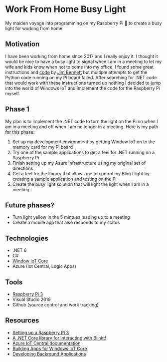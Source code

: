# Work From Home Busy Light
My maiden voyage into programming on my Raspberry Pi 🥧 to create a busy light for working from home

## Motivation

I have been working from home since 2017 and I really enjoy it. I thought it would be nice to have a busy light to signal when I am in a meeting to let my wife and kids know when not to come into my office. I found some great instructions and [code](https://github.com/jimbobbennett/BusyLight/tree/master) by [Jim Bennett](https://github.com/jimbobbennett) but multiple attempts to get the Python code running on my Pi board failed. After searching for .NET code that would work with these instructions turned up nothing I decided to jump into the world of Windows IoT and implement the code for the Raspberry Pi myself.

## Phase 1

My plan is to implement the .NET code to turn the light on the Pi on when I am in a meeting and off when I am no longer in a meeting. Here is my path for this phase:

1. Set up my development environment by getting Window IoT on to the memory card for my Pi board
2. Try one of the sample applications to get a feel for .NET running on a Raspberry Pi
3. Finish setting up my Azure infrastructure using my original set of directions
4. Get a feel for the library that allows me to control my Blinkt light by creating a sample application and testing on the Pi
5. Create the busy light solution that will light the light when I am in a meeting

## Future phases?

- Turn light yellow in the 5 mintues leading up to a meeting
- Create a mobile app that also responds to my status

## Technologies

- .NET 6
- C#
- [Window IoT Core](https://developer.microsoft.com/en-us/windows/iot/)
- Azure (Iot Central, Logic Apps)

## Tools
- [Raspberry Pi 3](https://www.raspberrypi.com/products/raspberry-pi-3-model-b-plus/)
- Visual Studio 2019
- Github (source control and work tracking)

## Resources
- [Setting up a Raspberry Pi 3](https://docs.microsoft.com/en-us/windows/iot-core/tutorials/rpi)
- [A .NET Core library for interacting with Blinkt!](https://gitlab.com/ferrodev/blinkt-dotnet)
- [Azure IoT Central documentation](https://docs.microsoft.com/en-us/azure/iot-central/#step-by-step-tutorials)
- [Building Apps for Windows IoT Core](https://docs.microsoft.com/en-us/windows/iot-core/develop-your-app/buildingappsforiotcore)
- [Developing Backround Applications](https://docs.microsoft.com/en-us/windows/iot-core/develop-your-app/backgroundapplications)


